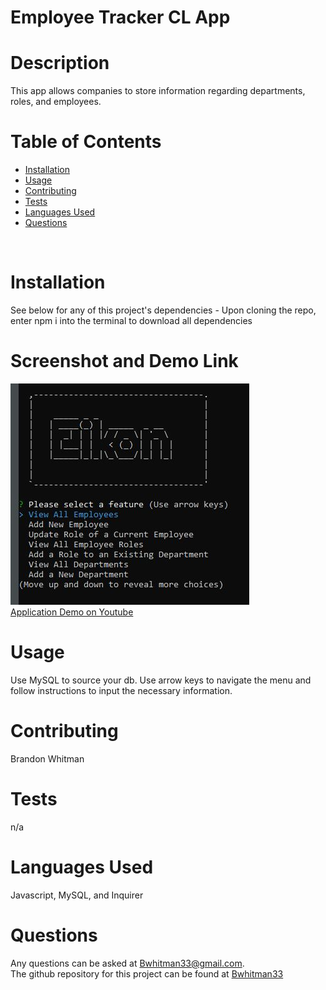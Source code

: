 # Employee Tracker CL App
  
  # Description
  This app allows companies to store information regarding departments, roles, and employees. 
  <br>
  
  # Table of Contents
  - [Installation](#installation)
  - [Usage](#usage)
  - [Contributing](#contributing)
  - [Tests](#tests)
  - [Languages Used](#languages)
  - [Questions](#questions)
  <br>

  # Installation
  See below for any of this project's dependencies - 
  Upon cloning the repo, enter npm i into the terminal to download all dependencies
  <br>

  # Screenshot and Demo Link
  <img src="assets\images\Capture.JPG">
  <br> 
  <a href="https://youtu.be/OPi-Y_NAENQ"> Application Demo on Youtube </a>
  <br>

  # Usage
  Use MySQL to source your db. Use arrow keys to navigate the menu and follow instructions to input the necessary information. 
  <br>

  # Contributing
  Brandon Whitman
  <br>

  # Tests
  n/a
  <br>

  # Languages Used
  Javascript, MySQL, and Inquirer
  <br>

  # Questions
  Any questions can be asked at Bwhitman33@gmail.com. 
  <br> 
  The github repository for this project can be found at [Bwhitman33](https://github.com/Bwhitman33/Employee-Tracker)

